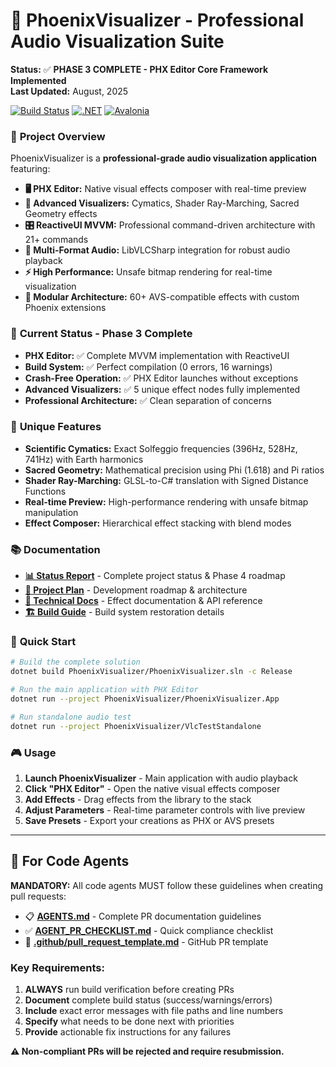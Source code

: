 # 🎵 PhoenixVisualizer - Professional Audio Visualization Suite

**Status:** ✅ **PHASE 3 COMPLETE - PHX Editor Core Framework Implemented**  
**Last Updated:** August, 2025  

[![Build Status](https://img.shields.io/badge/build-passing-brightgreen)](https://github.com/acrinym/AMrepo/actions)
[![.NET](https://img.shields.io/badge/.NET-8.0-blue)](https://dotnet.microsoft.com)
[![Avalonia](https://img.shields.io/badge/Avalonia-11.0-purple)](https://avaloniaui.net)

### 🎯 **Project Overview**
PhoenixVisualizer is a **professional-grade audio visualization application** featuring:

- **🖥️ PHX Editor:** Native visual effects composer with real-time preview
- **🌊 Advanced Visualizers:** Cymatics, Shader Ray-Marching, Sacred Geometry effects
- **🎛️ ReactiveUI MVVM:** Professional command-driven architecture with 21+ commands
- **🎵 Multi-Format Audio:** LibVLCSharp integration for robust audio playback
- **⚡ High Performance:** Unsafe bitmap rendering for real-time visualization
- **🔧 Modular Architecture:** 60+ AVS-compatible effects with custom Phoenix extensions

### 🚀 **Current Status - Phase 3 Complete**
- **PHX Editor:** ✅ Complete MVVM implementation with ReactiveUI
- **Build System:** ✅ Perfect compilation (0 errors, 16 warnings)
- **Crash-Free Operation:** ✅ PHX Editor launches without exceptions
- **Advanced Visualizers:** ✅ 5 unique effect nodes fully implemented
- **Professional Architecture:** ✅ Clean separation of concerns

### 🎨 **Unique Features**
- **Scientific Cymatics:** Exact Solfeggio frequencies (396Hz, 528Hz, 741Hz) with Earth harmonics
- **Sacred Geometry:** Mathematical precision using Phi (1.618) and Pi ratios
- **Shader Ray-Marching:** GLSL-to-C# translation with Signed Distance Functions
- **Real-time Preview:** High-performance rendering with unsafe bitmap manipulation
- **Effect Composer:** Hierarchical effect stacking with blend modes

### 📚 **Documentation**
- **[📊 Status Report](./PHOENIXVISUALIZER_STATUS_REPORT.md)** - Complete project status & Phase 4 roadmap
- **[🎯 Project Plan](./PROJECT_PHOENIX_PLAN.md)** - Development roadmap & architecture
- **[📖 Technical Docs](./PhoenixVisualizer/docs/)** - Effect documentation & API reference
- **[🏗️ Build Guide](./BUILD_SYSTEM_RESTORATION_COMPLETE.md)** - Build system restoration details

### 🔧 **Quick Start**
```bash
# Build the complete solution
dotnet build PhoenixVisualizer/PhoenixVisualizer.sln -c Release

# Run the main application with PHX Editor
dotnet run --project PhoenixVisualizer/PhoenixVisualizer.App

# Run standalone audio test
dotnet run --project PhoenixVisualizer/VlcTestStandalone
```

### 🎮 **Usage**
1. **Launch PhoenixVisualizer** - Main application with audio playback
2. **Click "PHX Editor"** - Open the native visual effects composer
3. **Add Effects** - Drag effects from the library to the stack
4. **Adjust Parameters** - Real-time parameter controls with live preview
5. **Save Presets** - Export your creations as PHX or AVS presets

---

## 🤖 For Code Agents

**MANDATORY:** All code agents MUST follow these guidelines when creating pull requests:

- 📋 **[AGENTS.md](./AGENTS.md)** - Complete PR documentation guidelines
- ✅ **[AGENT_PR_CHECKLIST.md](./AGENT_PR_CHECKLIST.md)** - Quick compliance checklist  
- 📝 **[.github/pull_request_template.md](./.github/pull_request_template.md)** - GitHub PR template

### Key Requirements:
1. **ALWAYS** run build verification before creating PRs
2. **Document** complete build status (success/warnings/errors)
3. **Include** exact error messages with file paths and line numbers
4. **Specify** what needs to be done next with priorities
5. **Provide** actionable fix instructions for any failures

**⚠️ Non-compliant PRs will be rejected and require resubmission.**
